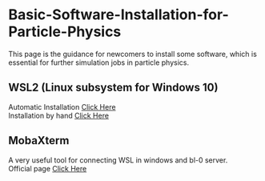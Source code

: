 # Basic-Software-Installation-for-Particle-Physics

This page is the guidance for newcomers to install some software, which is essential for further simulation jobs in particle physics.

## WSL2 (Linux subsystem for Windows 10)
Automatic Installation [Click Here](https://docs.microsoft.com/zh-cn/windows/wsl/install)  
Installation by hand [Click Here](https://docs.microsoft.com/zh-cn/windows/wsl/install-manual)

## MobaXterm
A very useful tool for connecting WSL in windows and bl-0 server.\
Official page [Click Here](https://mobaxterm.mobatek.net/)